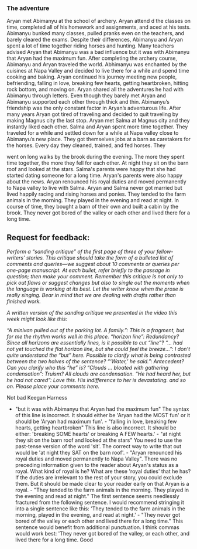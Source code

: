 ### The adventure

Aryan met Abimanyu at the school of archery. Aryan attend d the classes on time, completed all of his homework and assignments, and aced at his tests. Abimanyu bunked many classes, pulled pranks even on the teachers, and barely cleared the exams. Despite their differences, Abimanyu and Aryan spent a lot of time together riding horses and hunting. Many teachers advised Aryan that Abimanyu was a bad influence but it was with Abimanyu that Aryan had the maximum fun.
After completing the archery course, Abimanyu and Aryan traveled the world. Abhimanyu was enchanted by the cuisines at Napa Valley and decided to live there for a while and spend time cooking and baking. Aryan continued his journey meeting new people, befriending, falling in love, breaking few hearts, getting heartbroken, hitting rock bottom, and moving on. Aryan shared all the adventures he had with Abimanyu through letters. Even though they barely met Aryan and Abimanyu supported each other through thick and thin. Abimanyu’s friendship was the only constant factor in Aryan’s adventurous life.
After many years Aryan got tired of traveling and decided to quit traveling by making Magnus city the last stop. Aryan met Salma at Magnus city and they instantly liked each other. Salma and Aryan spent more time together. They traveled for a while and settled down for a while at Napa valley close to Abimanyu’s new place. They got themselves jobs at a barn as caretakers for the horses. Every day they cleaned, trained, and fed horses. They

 went on long walks by the brook during the evening. The more they spent time together, the more they fell for each other. At night they sit on the barn roof and looked at the stars.
Salma's parents were happy that she had started dating someone for a long time. Aryan's parents were also happy about the news. Aryan renounced his royal duties and moved permanently to Napa valley to live with Salma. Aryan and Salma never got married but lived happily racing and rising horses and ponies.
They tended to the farm animals in the morning. They played in the evening and read at night. In course of time, they bought a barn of their own and built a cabin by the brook. They never got bored of the valley or each other and lived there for a long time.

## Request for feedback: 

*Perform a “sanding critique” of the first page of three of your fellow-writers’ stories. This critique should take the form of a bulleted list of comments and queries—we suggest about 10 comments or queries per one-page manuscript.  At each bullet, refer briefly to the passage in question; then make your comment.  Remember this critique is not only to pick out flaws or suggest changes but also to single out the moments when the language is working at its best.  Let the writer know when the prose is really singing. Bear in mind that we are dealing with drafts rather than finished work.*

*A written version of the sanding critique we presented in the video this week might look like this:*

 *“A minivan pulled out of the parking lot.  A family.”: This is a fragment, but for me the rhythm works well in this place.
 “horizon line”: Redundancy?  Since all horizons are essentially lines, is it possible to cut “line”?
 “… had not yet touched the flat horizon line, but she could feel the breeze…”: I don’t quite understand the “but” here.  Possible to clarify what is being contrasted between the two halves of the sentence?
 “‘Water,’ he said.”: Antecedent?  Can you clarify who this “he” is?
“Clouds … bloated with gathering condensation”: Truism?  All clouds are condensation.
“He had heard her, but he had not cared”: Love this.  His indifference to her is devastating. and so on. Please place your comments here.*

Not bad
Keegan Harness

- "but it was with Abimanyu that Aryan had the maximum fun" The syntax of this line is incorrect. It should either be 'Aryan had the MOST fun' or it should be 'Aryan had maximum fun'. - "falling in love, breaking few hearts, getting heartbroken" This line is also incorrect. It should be either: 'breaking SOME hearts' or breaking A FEW hearts.' - "at night they sit on the barn roof and looked at the stars" You need to use the past-tense version of the word 'sit'. The correct way to write that out would be 'at night they SAT on the barn roof'. - "Aryan renounced his royal duties and moved permanently to Napa Valley". There was no preceding information given to the reader about Aryan's status as a royal. What kind of royal is he? What are these 'royal duties' that he has? If the duties are irrelevant to the rest of your story, you could exclude them. But it should be made clear to your reader early on that Aryan is a royal. - "They tended to the farm animals in the morning. They played in the evening and read at night." The first sentence seems needlessly fractured from the following sentence. I would recommend stringing it into a single sentence like this: 'They tended to the farm animals in the morning, played in the evening, and read at night.' - "They never got bored of the valley or each other and lived there for a long time." This sentence would benefit from additional punctuation. I think commas would work best: 'They never got bored of the valley, or each other, and lived there for a long time.
Good
